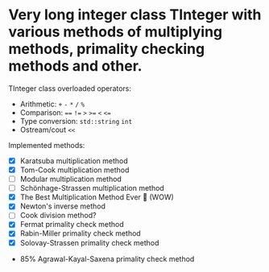 # Very long integer class TInteger with various methods of multiplying methods, primality checking methods and other.

TInteger class overloaded operators:
* Arithmetic: `+` `-` `*` `/` `%`
* Comparison: `==` `!=` `>` `>=` `<` `<=`
* Type conversion: `std::string` `int`
* Ostream/cout `<<`

Implemented methods:
* [X] Karatsuba multiplication method
* [X] Tom-Cook multiplication method
* [ ] Modular multiplication method
* [ ] Schönhage-Strassen multiplication method
* [X] The Best Multiplication Method Ever 🤩 (WOW)
* [X] Newton's inverse method
* [ ] Cook division method?
* [X] Fermat primality check method
* [X] Rabin-Miller primality check method
* [X] Solovay-Strassen primality check method
* 85% Agrawal-Kayal-Saxena primality check method
